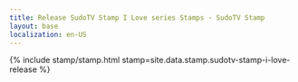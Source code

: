```yaml
---
title: Release SudoTV Stamp I Love series Stamps - SudoTV Stamp
layout: base
localization: en-US
---
```


{% include stamp/stamp.html
    stamp=site.data.stamp.sudotv-stamp-i-love-release
%}